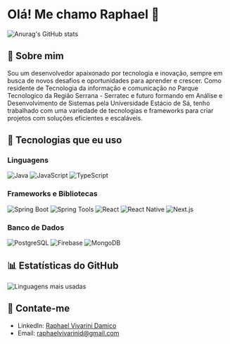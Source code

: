 # Olá! Me chamo Raphael 👋

![Anurag's GitHub stats](https://github-readme-stats.vercel.app/api?username=RaphaelDamico&show_icons=true&theme=dracula)

## 🚀 Sobre mim

Sou um desenvolvedor apaixonado por tecnologia e inovação, sempre em busca de novos desafios e oportunidades para aprender e crescer. Como residente de Tecnologia da informação e comunicação no Parque Tecnologico da Região Serrana - Serratec e futuro formando em Análise e Desenvolvimento de Sistemas pela Universidade Estácio de Sá, tenho trabalhado com uma variedade de tecnologias e frameworks para criar projetos com soluções eficientes e escaláveis.




## 🌟 Tecnologias que eu uso

### Linguagens
![Java](https://img.shields.io/badge/Java-ED8B00?style=for-the-badge&logo=java&logoColor=white)
![JavaScript](https://img.shields.io/badge/JavaScript-F7DF1E?style=for-the-badge&logo=javascript&logoColor=black)
![TypeScript](https://img.shields.io/badge/TypeScript-007ACC?style=for-the-badge&logo=typescript&logoColor=white)

### Frameworks e Bibliotecas
![Spring Boot](https://img.shields.io/badge/Spring%20Boot-6DB33F?style=for-the-badge&logo=spring-boot&logoColor=white)
![Spring Tools](https://img.shields.io/badge/Spring%20Tools-6DB33F?style=for-the-badge&logo=spring&logoColor=white)
![React](https://img.shields.io/badge/React-20232A?style=for-the-badge&logo=react&logoColor=61DAFB)
![React Native](https://img.shields.io/badge/React%20Native-20232A?style=for-the-badge&logo=react&logoColor=61DAFB)
![Next.js](https://img.shields.io/badge/Next.js-000000?style=for-the-badge&logo=nextdotjs&logoColor=white)


### Banco de Dados
![PostgreSQL](https://img.shields.io/badge/PostgreSQL-316192?style=for-the-badge&logo=postgresql&logoColor=white)
![Firebase](https://img.shields.io/badge/Firebase-FFCA28?style=for-the-badge&logo=firebase&logoColor=black)
![MongoDB](https://img.shields.io/badge/MongoDB-47A248?style=for-the-badge&logo=mongodb&logoColor=white)


## 📊 Estatísticas do GitHub
![Linguagens mais usadas](https://github-readme-stats.vercel.app/api/top-langs/?username=RaphaelDamico&layout=compact&theme=dracula)

## 🔗 Contate-me
- LinkedIn: [Raphael Vivarini Damico](https://www.linkedin.com/in/raphaelvivarinidamico/)
- Email: [raphaelvivarinid@gmail.com](mailto:raphaelvivarinid@gmail.com)
